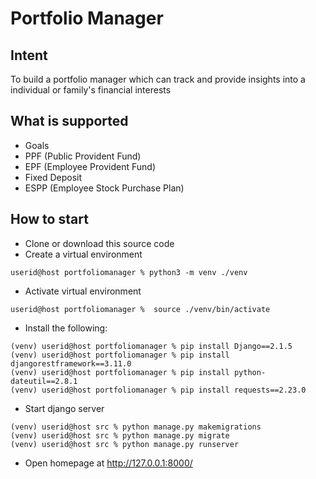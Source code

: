 # Portfolio Manager
## Intent

To build a portfolio manager which can track and provide insights into a individual or family's financial interests


## What is supported

* Goals
* PPF (Public Provident Fund)
* EPF (Employee Provident Fund)
* Fixed Deposit
* ESPP (Employee Stock Purchase Plan)


## How to start
* Clone or download this source code
* Create a virtual environment
```
userid@host portfoliomanager % python3 -m venv ./venv
```
* Activate virtual environment
```
userid@host portfoliomanager %  source ./venv/bin/activate
```
* Install the following:
```
(venv) userid@host portfoliomanager % pip install Django==2.1.5
(venv) userid@host portfoliomanager % pip install djangorestframework==3.11.0
(venv) userid@host portfoliomanager % pip install python-dateutil==2.8.1
(venv) userid@host portfoliomanager % pip install requests==2.23.0
```
* Start django server
```
(venv) userid@host src % python manage.py makemigrations
(venv) userid@host src % python manage.py migrate
(venv) userid@host src % python manage.py runserver
```
* Open homepage at http://127.0.0.1:8000/
